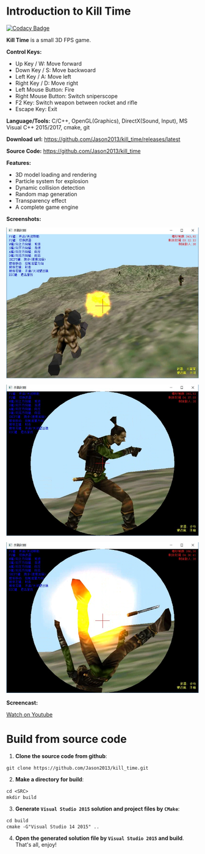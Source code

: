 # Introduction to Kill Time

[![Codacy Badge](https://api.codacy.com/project/badge/Grade/14567ea5c7e44c34a64d2aa3bf6f7611)](https://www.codacy.com/app/Jason2013/kill_time?utm_source=github.com&amp;utm_medium=referral&amp;utm_content=Jason2013/kill_time&amp;utm_campaign=Badge_Grade)

**Kill Time** is a small 3D FPS game.

**Control Keys:**

+ Up Key / W: Move forward
+ Down Key / S: Move backwoard
+ Left Key / A: Move left
+ Right Key / D: Move right
+ Left Mouse Button: Fire
+ Right Mouse Button: Switch sniperscope
+ F2 Key: Switch weapon between rocket and rifle
+ Escape Key: Exit

**Language/Tools:** C/C++, OpenGL(Graphics), DirectX(Sound, Input), MS Visual C++ 2015/2017, cmake, git

**Download url:** https://github.com/Jason2013/kill_time/releases/latest

**Source Code:** https://github.com/Jason2013/kill_time

**Features:**
+	3D model loading and rendering
+	Particle system for explosion
+	Dynamic collision detection
+	Random map generation
+	Transparency effect
+	A complete game engine

**Screenshots:**

![Screen Shot 1](https://github.com/Jason2013/kill_time/blob/master/docs/attack0.png)

![Screen Shot 2](https://github.com/Jason2013/kill_time/blob/master/docs/attack1.png)

![Screen Shot 3](https://github.com/Jason2013/kill_time/blob/master/docs/attack2.png)

**Screencast:**

[Watch on Youtube](https://youtu.be/KJ1-DIhSaL0)

# Build from source code

1. **Clone the source code from github**:

```
git clone https://github.com/Jason2013/kill_time.git
```

2. **Make a directory for build**: 

```
cd <SRC>
mkdir build
```

3. **Generate `Visual Studio 2015` solution and project files by `CMake`**:

```
cd build
cmake -G"Visual Studio 14 2015" ..
```

4. **Open the generated solution file by `Visual Studio 2015` and build**. That's all, enjoy!
